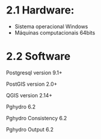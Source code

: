 # 2.1 Hardware:

* Sistema operacional Windows
* Máquinas computacionais 64bits

# 2.2 Software

Postgresql version 9.1+

PostGIS version 2.0+

QGIS version 2.14+

Pghydro 6.2

Pghydro Consistency 6.2

Pghydro Output 6.2
